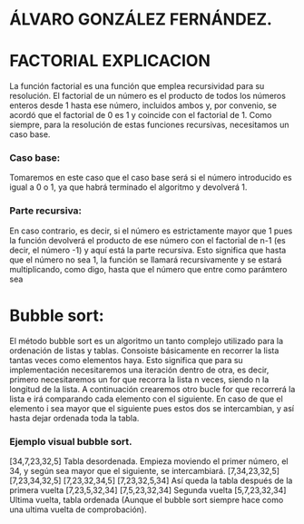 # ÁLVARO GONZÁLEZ FERNÁNDEZ.

#  FACTORIAL EXPLICACION

La función factorial es una función que emplea recursividad para su resolución. El factorial de un número es el producto de todos los números enteros desde 1 hasta ese número, 
incluidos ambos y, por convenio, se acordó que el factorial de 0 es 1 y coincide con el factorial de 1. Como siempre, para la resolución de estas funciones recursivas, necesitamos un caso base.

### Caso base:

Tomaremos en este caso que el caso base será si el  número introducido es igual a 0 o 1, ya que habrá terminado el algoritmo y devolverá 1.

### Parte recursiva:

 En caso contrario, es decir,  si el número es estrictamente mayor que 1 pues la función devolverá el producto de ese número con el factorial de n-1 (es decir, el número -1) y aquí está la parte recursiva.
Esto significa que hasta que el número no sea 1, la función se llamará recursivamente y se estará multiplicando, como digo, hasta que el número que entre como parámtero sea 




# Bubble sort:

El método bubble sort es un algoritmo un tanto complejo utilizado para la ordenación de listas y tablas.  Consoiste básicamente en recorrer la lista tantas veces como elementos haya.
Esto significa que para su implementación necesitaremos una iteración dentro de otra, es decir, primero necesitaremos un for que recorra la lista n veces, siendo n la longitud 
de la lista. A continuación crearemos otro bucle for que recorrerá la lista e irá comparando cada elemento con el siguiente. En caso de que el elemento i sea mayor que el siguiente
pues estos dos se intercambian, y así hasta dejar ordenada toda la tabla.
### Ejemplo visual bubble sort.


 [34,7,23,32,5] Tabla desordenada. Empieza moviendo el primer número, el 34, y según sea mayor que el siguiente, se intercambiará.
 [7,34,23,32,5] 
 [7,23,34,32,5]
 [7,23,32,34,5]
 [7,23,32,5,34]  Así queda la tabla después de la primera vuelta
 [7,23,5,32,34] 
 [7,5,23,32,34] Segunda vuelta
 [5,7,23,32,34] Ultima vuelta, tabla ordenada (Aunque el bubble sort siempre hace como una ultima vuelta de comprobación).
